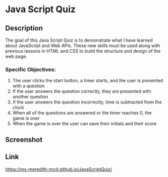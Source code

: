 # Java Script Quiz

## Description
The goal of this Java Script Quiz is to demonstrate what I have learned about JavaScript and Web APIs. These new skills must be used along with previous lessons in HTML and CSS to build the structure and design of the web page. 

### Specific Objectives:
1. The user clicks the start button, a timer starts, and the user is presented with a question
2. If the user answers the question correctly, they are presented with another question
3. If the user answers the question incorrectly, time is subtracted from the clock
4. When all of the questions are answered or the timer reaches 0, the game is over
5. When the game is over the user can save their initials and their score




## Screenshot



## Link
https://ms-meredith-mcd.github.io/JavaScriptQuiz/